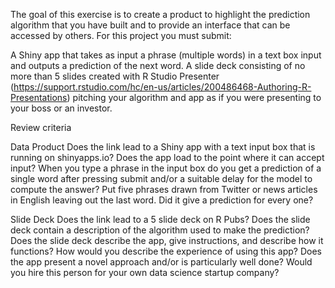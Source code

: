 The goal of this exercise is to create a product to highlight the prediction algorithm that you have built and to provide an interface that can be accessed by others. For this project you must submit:

A Shiny app that takes as input a phrase (multiple words) in a text box input and outputs a prediction of the next word. A slide deck consisting of no more than 5 slides created with R Studio Presenter (https://support.rstudio.com/hc/en-us/articles/200486468-Authoring-R-Presentations) pitching your algorithm and app as if you were presenting to your boss or an investor.

Review criteria

Data Product Does the link lead to a Shiny app with a text input box that is running on shinyapps.io? Does the app load to the point where it can accept input? When you type a phrase in the input box do you get a prediction of a single word after pressing submit and/or a suitable delay for the model to compute the answer? Put five phrases drawn from Twitter or news articles in English leaving out the last word. Did it give a prediction for every one?

Slide Deck Does the link lead to a 5 slide deck on R Pubs? Does the slide deck contain a description of the algorithm used to make the prediction? Does the slide deck describe the app, give instructions, and describe how it functions? How would you describe the experience of using this app? Does the app present a novel approach and/or is particularly well done? Would you hire this person for your own data science startup company?
